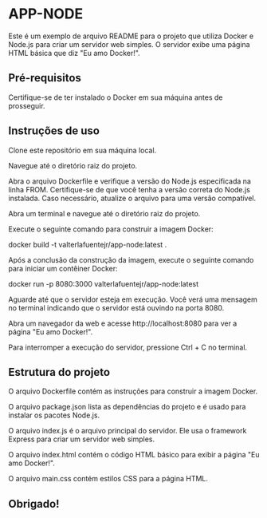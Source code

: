 # APP-NODE
Este é um exemplo de arquivo README para o projeto que utiliza Docker e Node.js para criar um servidor web simples. O servidor exibe uma página HTML básica que diz "Eu amo Docker!".

## Pré-requisitos
Certifique-se de ter instalado o Docker em sua máquina antes de prosseguir.

## Instruções de uso
Clone este repositório em sua máquina local.

Navegue até o diretório raiz do projeto.

Abra o arquivo Dockerfile e verifique a versão do Node.js especificada na linha FROM. Certifique-se de que você tenha a versão correta do Node.js instalada. Caso necessário, atualize o arquivo para uma versão compatível.

Abra um terminal e navegue até o diretório raiz do projeto.

Execute o seguinte comando para construir a imagem Docker:

docker build -t valterlafuentejr/app-node:latest .

Após a conclusão da construção da imagem, execute o seguinte comando para iniciar um contêiner Docker:

docker run -p 8080:3000 valterlafuentejr/app-node:latest

Aguarde até que o servidor esteja em execução. Você verá uma mensagem no terminal indicando que o servidor está ouvindo na porta 8080.

Abra um navegador da web e acesse http://localhost:8080 para ver a página "Eu amo Docker!".

Para interromper a execução do servidor, pressione Ctrl + C no terminal.

## Estrutura do projeto
O arquivo Dockerfile contém as instruções para construir a imagem Docker.

O arquivo package.json lista as dependências do projeto e é usado para instalar os pacotes Node.js.

O arquivo index.js é o arquivo principal do servidor. Ele usa o framework Express para criar um servidor web simples.

O arquivo index.html contém o código HTML básico para exibir a página "Eu amo Docker!".

O arquivo main.css contém estilos CSS para a página HTML.

## Obrigado!